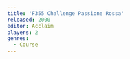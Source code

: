 ```yaml
---
title: 'F355 Challenge Passione Rossa'
released: 2000
editor: Acclaim
players: 2
genres:
  - Course
---
```

